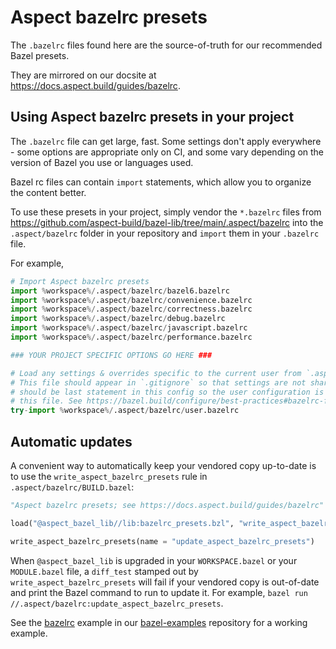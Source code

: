 # Aspect bazelrc presets

The `.bazelrc` files found here are the source-of-truth for our recommended Bazel presets.

They are mirrored on our docsite at https://docs.aspect.build/guides/bazelrc.

## Using Aspect bazelrc presets in your project

The `.bazelrc` file can get large, fast.
Some settings don't apply everywhere - some options are appropriate only on CI,
and some vary depending on the version of Bazel you use or languages used.

Bazel rc files can contain `import` statements, which allow you to organize the content better.

To use these presets in your project, simply vendor the `*.bazelrc` files from
https://github.com/aspect-build/bazel-lib/tree/main/.aspect/bazelrc into the
`.aspect/bazelrc` folder in your repository and `import` them in your `.bazelrc` file.

For example,

```python title=".bazelrc"
# Import Aspect bazelrc presets
import %workspace%/.aspect/bazelrc/bazel6.bazelrc
import %workspace%/.aspect/bazelrc/convenience.bazelrc
import %workspace%/.aspect/bazelrc/correctness.bazelrc
import %workspace%/.aspect/bazelrc/debug.bazelrc
import %workspace%/.aspect/bazelrc/javascript.bazelrc
import %workspace%/.aspect/bazelrc/performance.bazelrc

### YOUR PROJECT SPECIFIC OPTIONS GO HERE ###

# Load any settings & overrides specific to the current user from `.aspect/bazelrc/user.bazelrc`.
# This file should appear in `.gitignore` so that settings are not shared with team members. This
# should be last statement in this config so the user configuration is able to overwrite flags from
# this file. See https://bazel.build/configure/best-practices#bazelrc-file.
try-import %workspace%/.aspect/bazelrc/user.bazelrc
```

## Automatic updates

A convenient way to automatically keep your vendored copy up-to-date is to use the `write_aspect_bazelrc_presets` rule in `.aspect/bazelrc/BUILD.bazel`:

```python title=".aspect/bazelrc/BUILD.bazel"
"Aspect bazelrc presets; see https://docs.aspect.build/guides/bazelrc"

load("@aspect_bazel_lib//lib:bazelrc_presets.bzl", "write_aspect_bazelrc_presets")

write_aspect_bazelrc_presets(name = "update_aspect_bazelrc_presets")
```

When `@aspect_bazel_lib` is upgraded in your `WORKSPACE.bazel` or your `MODULE.bazel` file, a `diff_test`
stamped out by `write_aspect_bazelrc_presets` will fail if your vendored copy is out-of-date and print the Bazel command
to run to update it. For example, `bazel run //.aspect/bazelrc:update_aspect_bazelrc_presets`.

See the [bazelrc](https://github.com/aspect-build/bazel-examples/blob/main/bazelrc/.aspect/bazelrc/BUILD.bazel) example
in our [bazel-examples](https://github.com/aspect-build/bazel-examples) repository for a working example.
